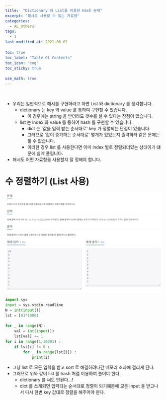 ```yaml
---
title:  "Dictionary 와 List를 이용한 Hash 문제"
excerpt: "해시로 사용할 수 있는 자료형"
categories:
  - AL_Others
tags:
  - 1
last_modified_at: 2021-06-07

toc: true
toc_label: "Table Of Contents"
toc_icon: "cog"
toc_sticky: true

use_math: true
---
```


<br>

- 우리는 일반적으로 해시를 구현하라고 하면 List 와 dictionary 를 생각합니다. 
  - dictionary 는 key 와 value 를 통하여 구현할 수 있습니다.
    - 이 경우에는 string 을 받더라도 갯수를 셀 수 있다는 장점이 있습니다.
  - list 는 index 와 value 를 통하여 hash 를 구현할 수 있습니다.
    - dict 는 '값을 입력 받는 순서대로' key 가 정렬되는 단점이 있습니다.
    - 그러므로 '값이 증가하는 순서대로' 몇개가 있었는지 출력하라 같은 문제는 풀 수 없습니다. 
    - 이러한 경우 list 를 사용한다면 이미 index 별로 정렬되더있는 상태이기 떄문에 쉽게 풀립니다.
- 해시도 어떤 자료형을 사용할지 잘 정해야 합니다.

# 수 정렬하기 (List 사용)

![png](/assets/images/Algorithm/8.png)

```python
import sys
input = sys.stdin.readline
N = int(input())
lst = [0]*10001

for _ in range(N):
    val = int(input())
    lst[val] += 1
for i in range(1,10001) :
    if lst[i] != 0 :
        for _ in range(lst[i]) :
            print(i)
```

- 그냥 list 로 모든 입력을 받고 sort 로 해결하려다간 메모리 초과에 걸리게 된다. 
- 그러므로 위와 같이 list 를 hash 처럼 이용하여 풀어야 한다.
  - dictionary 를 써도 안된다...! 
  - dict 를 쓰게되면 입력되는 순서대로 정렬이 되기떄문에 모든 input 을 받고나서 다시 한번 key 값대로 정렬을 해주어야 한다.
